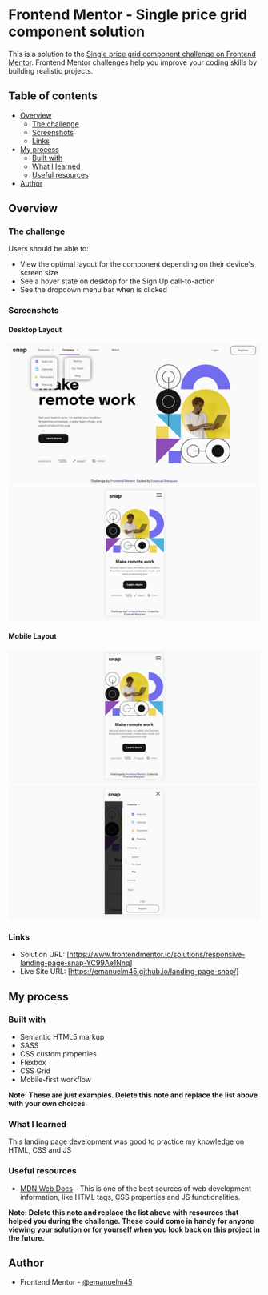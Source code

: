 # Frontend Mentor - Single price grid component solution

This is a solution to the [Single price grid component challenge on Frontend Mentor](https://www.frontendmentor.io/challenges/single-price-grid-component-5ce41129d0ff452fec5abbbc). Frontend Mentor challenges help you improve your coding skills by building realistic projects. 

## Table of contents

- [Overview](#overview)
  - [The challenge](#the-challenge)
  - [Screenshots](#screenshots)
  - [Links](#links)
- [My process](#my-process)
  - [Built with](#built-with)
  - [What I learned](#what-i-learned)
  - [Useful resources](#useful-resources)
- [Author](#author)

## Overview

### The challenge

Users should be able to:

- View the optimal layout for the component depending on their device's screen size
- See a hover state on desktop for the Sign Up call-to-action
- See the dropdown menu bar when is clicked 

### Screenshots

#### Desktop Layout

![Desktop](https://github.com/emanuelm45/portfolio-images/blob/main/landing-page-snap/desktop.png)
![Desktop-2](https://github.com/emanuelm45/portfolio-images/blob/main/landing-page-snap/desktop2.png)

#### Mobile Layout

![Mobile](https://github.com/emanuelm45/portfolio-images/blob/main/landing-page-snap/mobile.png)
![Mobile-2](https://github.com/emanuelm45/portfolio-images/blob/main/landing-page-snap/mobile2.png)

### Links

- Solution URL: [https://www.frontendmentor.io/solutions/responsive-landing-page-snap-YC99Ae1Nnq]
- Live Site URL: [https://emanuelm45.github.io/landing-page-snap/]

## My process

### Built with

- Semantic HTML5 markup
- SASS
- CSS custom properties
- Flexbox
- CSS Grid
- Mobile-first workflow

**Note: These are just examples. Delete this note and replace the list above with your own choices**

### What I learned

This landing page development was good to practice my knowledge on HTML, CSS and JS

### Useful resources

- [MDN Web Docs](https://www.example.com) - This is one of the best sources of web development information, like HTML tags, CSS properties and JS functionalities.

**Note: Delete this note and replace the list above with resources that helped you during the challenge. These could come in handy for anyone viewing your solution or for yourself when you look back on this project in the future.**

## Author

- Frontend Mentor - [@emanuelm45](https://www.frontendmentor.io/profile/emanuelm45)
